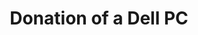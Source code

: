 ---
title: "Donation of a Dell PC"
description: ""
draft: false
image : "images/portfolio/work1.jpg"
bg_image: ""
---